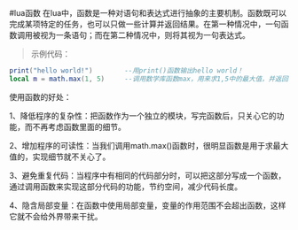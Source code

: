 #lua函数
在lua中，函数是一种对语句和表达式进行抽象的主要机制。函数既可以完成某项特定的任务，也可以只做一些计算并返回结果。在第一种情况中，一句函数调用被视为一条语句；而在第二种情况中，则将其视为一句表达式。

>示例代码：

```lua
print("hello world!")        --用print()函数输出hello world！
local m = math.max(1, 5)     --调用数学库函数max，用来求1,5中的最大值，并返回 赋给 m
```

使用函数的好处：  

1、降低程序的复杂性：把函数作为一个独立的模块，写完函数后，只关心它的功能，而不再考虑函数里面的细节。

2、增加程序的可读性：当我们调用math.max()函数时，很明显函数是用于求最大值的，实现细节就不关心了。

3、避免重复代码：当程序中有相同的代码部分时，可以把这部分写成一个函数，通过调用函数来实现这部分代码的功能，节约空间，减少代码长度。  

4、隐含局部变量：在函数中使用局部变量，变量的作用范围不会超出函数，这样它就不会给外界带来干扰。
